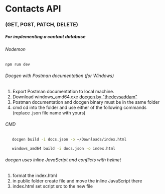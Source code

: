 # Contacts API

### (GET, POST, PATCH, DELETE)

##### For implementing a contact database

###### Nodemon

```sh
npm run dev
```

###### Docgen with Postman documentation (for Windows)

1. Export Postman documentation to local machine.
2. Download windows_amd64.exe [docgen by "thedevsaddam"](https://github.com/thedevsaddam/docgen/releases)
3. Postman documentation and docgen binary must be in the same folder
4. cmd cd into the folder and use either of the following commands (replace .json file name with yours)

###### CMD

```sh
   docgen build -i docs.json -o ~/Downloads/index.html

   windows_amd64 build -i docs.json -o index.html
```

###### docgen uses inline JavaScript and conflicts with helmet

1. format the index.html
2. in public folder create file and move the inline JavaScript there
3. index.html set script src to the new file
